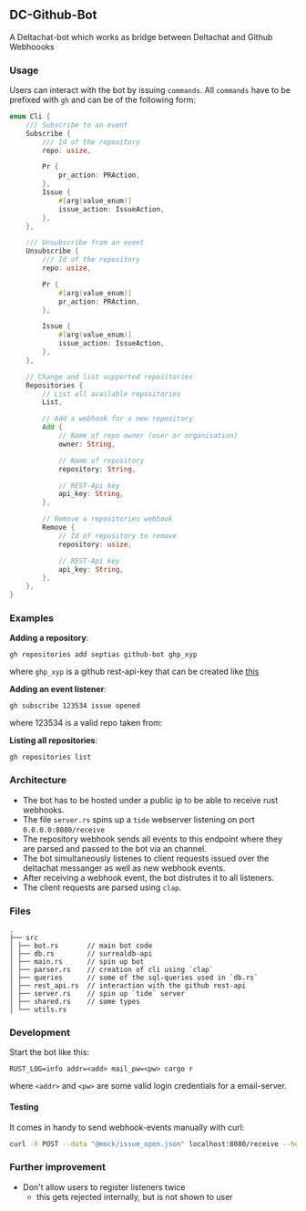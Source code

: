 ## DC-Github-Bot

A Deltachat-bot which works as bridge between Deltachat and Github Webhoooks

### Usage

Users can interact with the bot by issuing `commands`.
All `commands` have to be prefixed with `gh` and can be of the following form:

```rust
enum Cli {
    /// Subscribe to an event
    Subscribe {
        /// Id of the repository
        repo: usize,

        Pr {
            pr_action: PRAction,
        },
        Issue {
            #[arg(value_enum)]
            issue_action: IssueAction,
        },
    },

    /// Unsubscribe from an event
    Unsubscribe {
        /// Id of the repository
        repo: usize,

        Pr {
            #[arg(value_enum)]
            pr_action: PRAction,
        },

        Issue {
            #[arg(value_enum)]
            issue_action: IssueAction,
        },
    },

    // Change and list supported repositories
    Repositories {
        // List all available repositories
        List,

        // Add a webhook for a new repository
        Add {
            // Name of repo owner (user or organisation)
            owner: String,

            // Name of repository
            repository: String,

            // REST-Api key
            api_key: String,
        },

        // Remove a repositories webhook
        Remove {
            // Id of repository to remove
            repository: usize,

            // REST-Api key
            api_key: String,
        },
    },
}
```

### Examples

**Adding a repository**:

```
gh repositories add septias github-bot ghp_xyp
```

where `ghp_xyp` is a github rest-api-key that can be created like [this](https://docs.github.com/en/authentication/keeping-your-account-and-data-secure/creating-a-personal-access-token)

**Adding an event listener**:

```
gh subscribe 123534 issue opened
```

where 123534 is a valid repo taken from:

**Listing all repositories**:

```
gh repositories list
```

### Architecture

- The bot has to be hosted under a public ip to be able to receive rust webhooks.
- The file `server.rs` spins up a `tide` webserver listening on port `0.0.0.0:8080/receive`
- The repository webhook sends all events to this endpoint where they are parsed and passed to the bot via an channel.
- The bot simultaneously listenes to client requests issued over the deltachat messanger as well as new webhook events.
- After receiving a webhook event, the bot distrutes it to all listeners.
- The client requests are parsed using `clap`.

### Files

```
.
├── src
│ ├── bot.rs       // main bot code
│ ├── db.rs        // surrealdb-api
│ ├── main.rs      // spin up bot
│ ├── parser.rs    // creation of cli using `clap`
│ ├── queries      // some of the sql-queries used in `db.rs`
│ ├── rest_api.rs  // interaction with the github rest-api
│ ├── server.rs    // spin up `tide` server
│ ├── shared.rs    // some types
│ └── utils.rs
```

### Development
Start the bot like this: 
```
RUST_LOG=info addr=<add> mail_pw=<pw> cargo r
```
where `<addr>` and `<pw>` are some valid login credentials for a email-server.

#### Testing
It comes in handy to send webhook-events manually with curl:
```bash
curl -X POST --data "@mock/issue_open.json" localhost:8080/receive --header "X-GitHub-Event: issues"
```


### Further improvement

- Don't allow users to register listeners twice
  - this gets rejected internally, but is not shown to user
